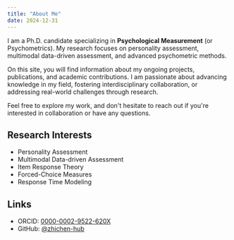 ```yaml
---
title: "About Me"
date: 2024-12-31
---
```


I am a Ph.D. candidate specializing in **Psychological Measurement** (or Psychometrics). My research focuses on personality assessment, multimodal data-driven assessment, and advanced psychometric methods.

On this site, you will find information about my ongoing projects, publications, and academic contributions. I am passionate about advancing knowledge in my field, fostering interdisciplinary collaboration, or addressing real-world challenges through research.

Feel free to explore my work, and don't hesitate to reach out if you're interested in collaboration or have any questions.

## Research Interests
- Personality Assessment
- Multimodal Data-driven Assessment
- Item Response Theory
- Forced-Choice Measures
- Response Time Modeling

## Links
- ORCID: [0000-0002-9522-620X](https://orcid.org/0000-0002-9522-620X)
- GitHub: [@zhichen-hub](https://github.com/zhichen-hub)
